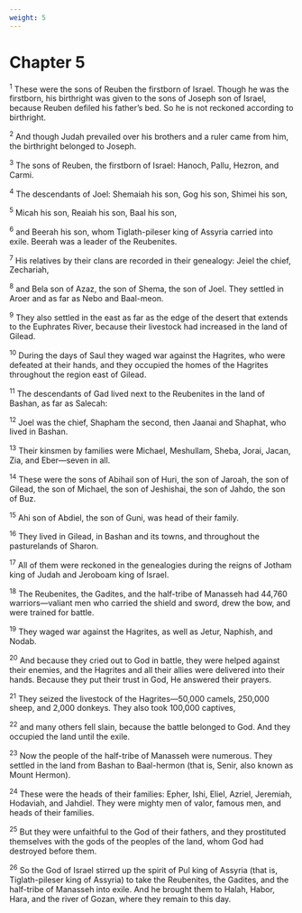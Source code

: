```yaml
---
weight: 5
---
```


# Chapter 5

<sup>1</sup> These were the sons of Reuben the firstborn of Israel. Though he was the firstborn, his birthright was given to the sons of Joseph son of Israel, because Reuben defiled his father’s bed. So he is not reckoned according to birthright. 

<sup>2</sup> And though Judah prevailed over his brothers and a ruler came from him, the birthright belonged to Joseph. 

<sup>3</sup> The sons of Reuben, the firstborn of Israel: Hanoch, Pallu, Hezron, and Carmi. 

<sup>4</sup> The descendants of Joel: Shemaiah his son, Gog his son, Shimei his son, 

<sup>5</sup> Micah his son, Reaiah his son, Baal his son, 

<sup>6</sup> and Beerah his son, whom Tiglath-pileser king of Assyria carried into exile. Beerah was a leader of the Reubenites. 

<sup>7</sup> His relatives by their clans are recorded in their genealogy: Jeiel the chief, Zechariah, 

<sup>8</sup> and Bela son of Azaz, the son of Shema, the son of Joel. They settled in Aroer and as far as Nebo and Baal-meon. 

<sup>9</sup> They also settled in the east as far as the edge of the desert that extends to the Euphrates River, because their livestock had increased in the land of Gilead. 

<sup>10</sup> During the days of Saul they waged war against the Hagrites, who were defeated at their hands, and they occupied the homes of the Hagrites throughout the region east of Gilead. 

<sup>11</sup> The descendants of Gad lived next to the Reubenites in the land of Bashan, as far as Salecah: 

<sup>12</sup> Joel was the chief, Shapham the second, then Jaanai and Shaphat, who lived in Bashan. 

<sup>13</sup> Their kinsmen by families were Michael, Meshullam, Sheba, Jorai, Jacan, Zia, and Eber—seven in all. 

<sup>14</sup> These were the sons of Abihail son of Huri, the son of Jaroah, the son of Gilead, the son of Michael, the son of Jeshishai, the son of Jahdo, the son of Buz. 

<sup>15</sup> Ahi son of Abdiel, the son of Guni, was head of their family. 

<sup>16</sup> They lived in Gilead, in Bashan and its towns, and throughout the pasturelands of Sharon. 

<sup>17</sup> All of them were reckoned in the genealogies during the reigns of Jotham king of Judah and Jeroboam king of Israel. 

<sup>18</sup> The Reubenites, the Gadites, and the half-tribe of Manasseh had 44,760 warriors—valiant men who carried the shield and sword, drew the bow, and were trained for battle. 

<sup>19</sup> They waged war against the Hagrites, as well as Jetur, Naphish, and Nodab. 

<sup>20</sup> And because they cried out to God in battle, they were helped against their enemies, and the Hagrites and all their allies were delivered into their hands. Because they put their trust in God, He answered their prayers. 

<sup>21</sup> They seized the livestock of the Hagrites—50,000 camels, 250,000 sheep, and 2,000 donkeys. They also took 100,000 captives, 

<sup>22</sup> and many others fell slain, because the battle belonged to God. And they occupied the land until the exile. 

<sup>23</sup> Now the people of the half-tribe of Manasseh were numerous. They settled in the land from Bashan to Baal-hermon (that is, Senir, also known as Mount Hermon). 

<sup>24</sup> These were the heads of their families: Epher, Ishi, Eliel, Azriel, Jeremiah, Hodaviah, and Jahdiel. They were mighty men of valor, famous men, and heads of their families. 

<sup>25</sup> But they were unfaithful to the God of their fathers, and they prostituted themselves with the gods of the peoples of the land, whom God had destroyed before them. 

<sup>26</sup> So the God of Israel stirred up the spirit of Pul king of Assyria (that is, Tiglath-pileser king of Assyria) to take the Reubenites, the Gadites, and the half-tribe of Manasseh into exile. And he brought them to Halah, Habor, Hara, and the river of Gozan, where they remain to this day. 


